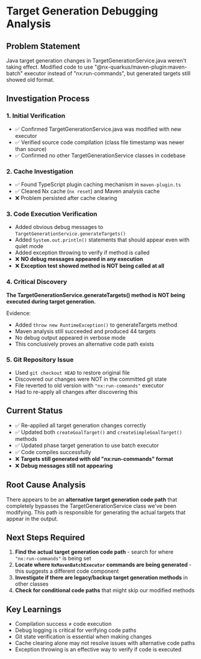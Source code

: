 # Target Generation Debugging Analysis

## Problem Statement
Java target generation changes in TargetGenerationService.java weren't taking effect. Modified code to use "@nx-quarkus/maven-plugin:maven-batch" executor instead of "nx:run-commands", but generated targets still showed old format.

## Investigation Process

### 1. Initial Verification
- ✅ Confirmed TargetGenerationService.java was modified with new executor
- ✅ Verified source code compilation (class file timestamp was newer than source)
- ✅ Confirmed no other TargetGenerationService classes in codebase

### 2. Cache Investigation  
- ✅ Found TypeScript plugin caching mechanism in `maven-plugin.ts`
- ✅ Cleared Nx cache (`nx reset`) and Maven analysis cache 
- ❌ Problem persisted after cache clearing

### 3. Code Execution Verification
- Added obvious debug messages to `TargetGenerationService.generateTargets()`
- Added `System.out.println()` statements that should appear even with quiet mode
- Added exception throwing to verify if method is called
- ❌ **NO debug messages appeared in any execution**
- ❌ **Exception test showed method is NOT being called at all**

### 4. Critical Discovery
**The TargetGenerationService.generateTargets() method is NOT being executed during target generation.**

Evidence:
- Added `throw new RuntimeException()` to generateTargets method
- Maven analysis still succeeded and produced 44 targets
- No debug output appeared in verbose mode
- This conclusively proves an alternative code path exists

### 5. Git Repository Issue
- Used `git checkout HEAD` to restore original file  
- Discovered our changes were NOT in the committed git state
- File reverted to old version with `"nx:run-commands"` executor
- Had to re-apply all changes after discovering this

## Current Status
- ✅ Re-applied all target generation changes correctly
- ✅ Updated both `createGoalTarget()` and `createSimpleGoalTarget()` methods
- ✅ Updated phase target generation to use batch executor
- ✅ Code compiles successfully
- ❌ **Targets still generated with old "nx:run-commands" format**
- ❌ **Debug messages still not appearing**

## Root Cause Analysis
There appears to be an **alternative target generation code path** that completely bypasses the TargetGenerationService class we've been modifying. This path is responsible for generating the actual targets that appear in the output.

## Next Steps Required
1. **Find the actual target generation code path** - search for where `"nx:run-commands"` is being set
2. **Locate where `NxMavenBatchExecutor` commands are being generated** - this suggests a different code component
3. **Investigate if there are legacy/backup target generation methods** in other classes
4. **Check for conditional code paths** that might skip our modified methods

## Key Learnings
- Compilation success ≠ code execution
- Debug logging is critical for verifying code paths  
- Git state verification is essential when making changes
- Cache clearing alone may not resolve issues with alternative code paths
- Exception throwing is an effective way to verify if code is executed